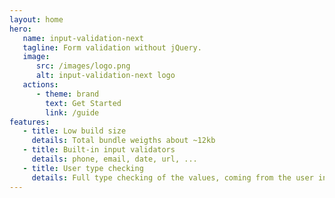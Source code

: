 ```yaml
---
layout: home
hero:
   name: input-validation-next
   tagline: Form validation without jQuery.
   image:
      src: /images/logo.png
      alt: input-validation-next logo
   actions:
      - theme: brand
        text: Get Started
        link: /guide
features:
   - title: Low build size
     details: Total bundle weigths about ~12kb
   - title: Built-in input validators
     details: phone, email, date, url, ...
   - title: User type checking
     details: Full type checking of the values, coming from the user in browser (config, functions params)
---
```


<style>
:root {
  --vp-home-hero-name-color: transparent;
  --vp-home-hero-name-background: -webkit-linear-gradient(120deg, #bd34fe 30%, #41d1ff);

  --vp-home-hero-image-background-image: linear-gradient(-45deg, #bd34fe 50%, #47caff 50%);
  --vp-home-hero-image-filter: blur(44px);
}

.main {
	min-height: 300px;
}

.clip {
	font-size: 53px;
}

.VPHero.has-image {
	margin-top: 0;
	margin-bottom: 50px;
}

@media (min-width: 640px) {
  :root {
    --vp-home-hero-image-filter: blur(56px);
  }
}

@media (min-width: 960px) {
  :root {
    --vp-home-hero-image-filter: blur(68px);
  }
}
</style>
